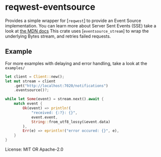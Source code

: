 # reqwest-eventsource

Provides a simple wrapper for [`reqwest`] to provide an Event Source implementation.
You can learn more about Server Sent Events (SSE) take a look at [the MDN
docs](https://developer.mozilla.org/en-US/docs/Web/API/Server-sent_events/Using_server-sent_events)
This crate uses [`eventsource_stream`] to wrap the underlying Bytes stream, and retries failed
requests.

## Example

For more examples with delaying and error handling, take a look at the `examples/`

```rust
let client = Client::new();
let mut stream = client
    .get("http://localhost:7020/notifications")
    .eventsource()?;

while let Some(event) = stream.next().await {
    match event {
        Ok(event) => println!(
            "received: {:?}: {}",
            event.event,
            String::from_utf8_lossy(&event.data)
        ),
        Err(e) => eprintln!("error occured: {}", e),
    }
}
```

License: MIT OR Apache-2.0
